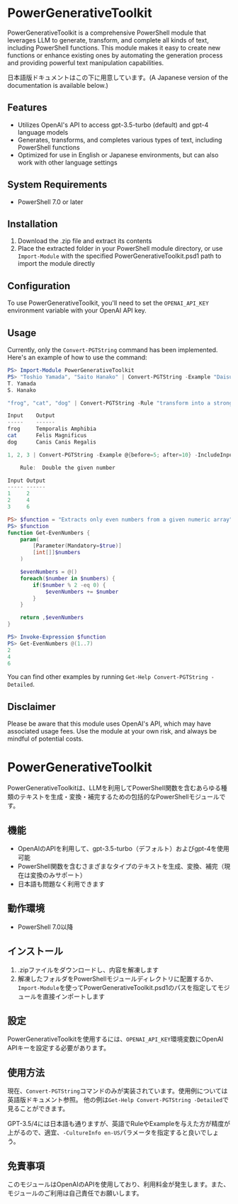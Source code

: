# PowerGenerativeToolkit

PowerGenerativeToolkit is a comprehensive PowerShell module that leverages LLM to generate, transform, and complete all kinds of text, including PowerShell functions. This module makes it easy to create new functions or enhance existing ones by automating the generation process and providing powerful text manipulation capabilities.

日本語版ドキュメントはこの下に用意しています。(A Japanese version of the documentation is available below.)

## Features

- Utilizes OpenAI's API to access gpt-3.5-turbo (default) and gpt-4 language models
- Generates, transforms, and completes various types of text, including PowerShell functions
- Optimized for use in English or Japanese environments, but can also work with other language settings

## System Requirements
- PowerShell 7.0 or later

## Installation

1. Download the .zip file and extract its contents
2. Place the extracted folder in your PowerShell module directory, or use `Import-Module` with the specified PowerGenerativeToolkit.psd1 path to import the module directly

## Configuration

To use PowerGenerativeToolkit, you'll need to set the `OPENAI_API_KEY` environment variable with your OpenAI API key.

## Usage

Currently, only the `Convert-PGTString` command has been implemented. Here's an example of how to use the command:

```powershell
PS> Import-Module PowerGenerativeToolkit
PS> "Toshio Yamada", "Saito Hanako" | Convert-PGTString -Example "Daisuke Mutaguchi=D. Mutaguchi"
T. Yamada
S. Hanako

"frog", "cat", "dog" | Convert-PGTString -Rule "transform into a stronger name" -IncludeInput

Input    Output
-----    ------
frog     Temporalis Amphibia
cat      Felis Magnificus
dog      Canis Canis Regalis

1, 2, 3 | Convert-PGTString -Example @{before=5; after=10} -IncludeInput

    Rule:  Double the given number

Input Output
----- ------
1     2
2     4
3     6

PS> $function = "Extracts only even numbers from a given numeric array" | Convert-PGTString -Rule "Generate powershell functions"
PS> $function
function Get-EvenNumbers {
    param(
        [Parameter(Mandatory=$true)]
        [int[]]$numbers
    )

    $evenNumbers = @()
    foreach($number in $numbers) {
        if($number % 2 -eq 0) {
            $evenNumbers += $number
        }
    }

    return ,$evenNumbers
}

PS> Invoke-Expression $function
PS> Get-EvenNumbers @(1..7)
2
4
6
```

You can find other examples by running `Get-Help Convert-PGTString -Detailed`.

## Disclaimer

Please be aware that this module uses OpenAI's API, which may have associated usage fees. Use the module at your own risk, and always be mindful of potential costs.


# PowerGenerativeToolkit

PowerGenerativeToolkitは、LLMを利用してPowerShell関数を含むあらゆる種類のテキストを生成・変換・補完するための包括的なPowerShellモジュールです。

## 機能

- OpenAIのAPIを利用して、gpt-3.5-turbo（デフォルト）およびgpt-4を使用可能
- PowerShell関数を含むさまざまなタイプのテキストを生成、変換、補完（現在は変換のみサポート）
- 日本語も問題なく利用できます

## 動作環境
- PowerShell 7.0以降

## インストール

1. .zipファイルをダウンロードし、内容を解凍します
2. 解凍したフォルダをPowerShellモジュールディレクトリに配置するか、`Import-Module`を使ってPowerGenerativeToolkit.psd1のパスを指定してモジュールを直接インポートします

## 設定

PowerGenerativeToolkitを使用するには、`OPENAI_API_KEY`環境変数にOpenAI APIキーを設定する必要があります。

## 使用方法

現在、`Convert-PGTString`コマンドのみが実装されています。使用例については英語版ドキュメント参照。
他の例は`Get-Help Convert-PGTString -Detailed`で見ることができます。

GPT-3.5/4には日本語も通りますが、英語でRuleやExampleを与えた方が精度が上がるので、適宜、`-CultureInfo en-US`パラメータを指定すると良いでしょう。

## 免責事項

このモジュールはOpenAIのAPIを使用しており、利用料金が発生します。また、モジュールのご利用は自己責任でお願いします。
